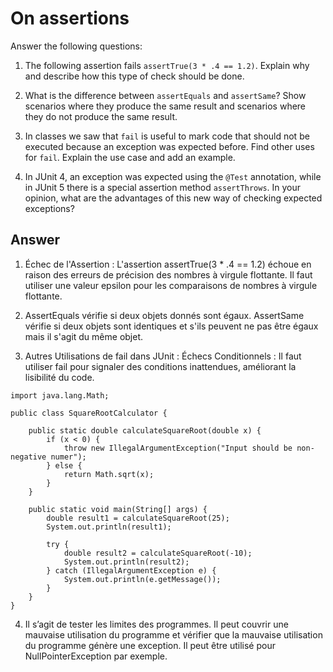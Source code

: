 # On assertions

Answer the following questions:

1. The following assertion fails `assertTrue(3 * .4 == 1.2)`. Explain why and describe how this type of check should be done.

2. What is the difference between `assertEquals` and `assertSame`? Show scenarios where they produce the same result and scenarios where they do not produce the same result.

3. In classes we saw that `fail` is useful to mark code that should not be executed because an exception was expected before. Find other uses for `fail`. Explain the use case and add an example.

4. In JUnit 4, an exception was expected using the `@Test` annotation, while in JUnit 5 there is a special assertion method `assertThrows`. In your opinion, what are the advantages of this new way of checking expected exceptions?

## Answer

1. Échec de l'Assertion :
   L'assertion assertTrue(3 * .4 == 1.2) échoue en raison des erreurs de précision des nombres à virgule flottante. Il faut utiliser une valeur epsilon pour les comparaisons de nombres à virgule flottante.

2. AssertEquals vérifie si deux objets donnés sont égaux. 
AssertSame vérifie si deux objets sont identiques et s'ils peuvent ne pas être égaux mais il s'agit du même objet.

3. Autres Utilisations de fail dans JUnit :
   Échecs Conditionnels : Il faut utiliser fail pour signaler des conditions inattendues, améliorant la lisibilité du code.
```
import java.lang.Math;

public class SquareRootCalculator {

    public static double calculateSquareRoot(double x) {
        if (x < 0) {
            throw new IllegalArgumentException("Input should be non-negative numer");
        } else {
            return Math.sqrt(x);
        }
    }

    public static void main(String[] args) {
        double result1 = calculateSquareRoot(25);
        System.out.println(result1);

        try {
            double result2 = calculateSquareRoot(-10);
            System.out.println(result2);
        } catch (IllegalArgumentException e) {
            System.out.println(e.getMessage());
        }
    }
}

```

4. Il s’agit de tester les limites des programmes.
Il peut couvrir une mauvaise utilisation du programme et vérifier que la mauvaise utilisation du programme génère une exception. 
Il peut être utilisé pour NullPointerException par exemple.
